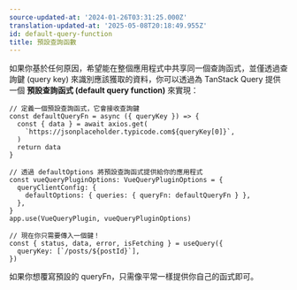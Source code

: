 ```yaml
---
source-updated-at: '2024-01-26T03:31:25.000Z'
translation-updated-at: '2025-05-08T20:18:49.955Z'
id: default-query-function
title: 預設查詢函數
---
```


如果你基於任何原因，希望能在整個應用程式中共享同一個查詢函式，並僅透過查詢鍵 (query key) 來識別應該獲取的資料，你可以透過為 TanStack Query 提供一個 **預設查詢函式 (default query function)** 來實現：

```tsx
// 定義一個預設查詢函式，它會接收查詢鍵
const defaultQueryFn = async ({ queryKey }) => {
  const { data } = await axios.get(
    `https://jsonplaceholder.typicode.com${queryKey[0]}`,
  )
  return data
}

// 透過 defaultOptions 將預設查詢函式提供給你的應用程式
const vueQueryPluginOptions: VueQueryPluginOptions = {
  queryClientConfig: {
    defaultOptions: { queries: { queryFn: defaultQueryFn } },
  },
}
app.use(VueQueryPlugin, vueQueryPluginOptions)

// 現在你只需要傳入一個鍵！
const { status, data, error, isFetching } = useQuery({
  queryKey: [`/posts/${postId}`],
})
```

如果你想覆寫預設的 queryFn，只需像平常一樣提供你自己的函式即可。
